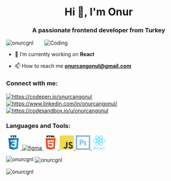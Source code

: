 <h1 align="center">Hi 👋, I'm Onur</h1>
<h3 align="center">A passionate frontend developer from Turkey</h3>
<img align="right" alt="Coding" width="400" src="[https://miro.medium.com/max/1360/1*IRGHmiGsa16stedQvIaZfw.gif%22%3E]](https://miro.medium.com/max/1272/1*ZSVmWGcc1weENb0ShawWxw.gif)(https://miro.medium.com/max/1360/1*zVnWJtyGOX_kUIDm6ccCfQ.gif)](https://media-exp1.licdn.com/dms/image/C4E12AQHhfpP2slLoXw/article-cover_image-shrink_600_2000/0/1578791251071?e=2147483647&v=beta&t=z0mDGgtn6FZAR_FAWN0lu2QP80ugvAfOnWcJ3acz7Rk)">
<p align="left"> <img src="https://komarev.com/ghpvc/?username=onurcgnl&label=Profile%20views&color=0e75b6&style=flat" alt="onurcgnl" /> </p>

- 🔭 I’m currently working on **React**

- 📫 How to reach me **onurcangonul@gmail.com**

<h3 align="left">Connect with me:</h3>
<p align="left">
<a href="https://codepen.io/onurcangonul" target="blank"><img align="center" src="https://raw.githubusercontent.com/rahuldkjain/github-profile-readme-generator/master/src/images/icons/Social/codepen.svg" alt="https://codepen.io/onurcangonul" height="30" width="40" /></a>
<a href="https://linkedin.com/in/https://www.linkedin.com/in/onurcangonul/" target="blank"><img align="center" src="https://raw.githubusercontent.com/rahuldkjain/github-profile-readme-generator/master/src/images/icons/Social/linked-in-alt.svg" alt="https://www.linkedin.com/in/onurcangonul/" height="30" width="40" /></a>
<a href="https://codesandbox.com/https://codesandbox.io/u/onurcangonul" target="blank"><img align="center" src="https://raw.githubusercontent.com/rahuldkjain/github-profile-readme-generator/master/src/images/icons/Social/codesandbox.svg" alt="https://codesandbox.io/u/onurcangonul" height="30" width="40" /></a>
</p>

<h3 align="left">Languages and Tools:</h3>
<p align="left"> <a href="https://www.w3schools.com/css/" target="_blank" rel="noreferrer"> <img src="https://raw.githubusercontent.com/devicons/devicon/master/icons/css3/css3-original-wordmark.svg" alt="css3" width="40" height="40"/> </a> <a href="https://www.figma.com/" target="_blank" rel="noreferrer"> <img src="https://www.vectorlogo.zone/logos/figma/figma-icon.svg" alt="figma" width="40" height="40"/> </a> <a href="https://www.w3.org/html/" target="_blank" rel="noreferrer"> <img src="https://raw.githubusercontent.com/devicons/devicon/master/icons/html5/html5-original-wordmark.svg" alt="html5" width="40" height="40"/> </a> <a href="https://developer.mozilla.org/en-US/docs/Web/JavaScript" target="_blank" rel="noreferrer"> <img src="https://raw.githubusercontent.com/devicons/devicon/master/icons/javascript/javascript-original.svg" alt="javascript" width="40" height="40"/> </a> <a href="https://www.photoshop.com/en" target="_blank" rel="noreferrer"> <img src="https://raw.githubusercontent.com/devicons/devicon/master/icons/photoshop/photoshop-line.svg" alt="photoshop" width="40" height="40"/> </a> <a href="https://reactjs.org/" target="_blank" rel="noreferrer"> <img src="https://raw.githubusercontent.com/devicons/devicon/master/icons/react/react-original-wordmark.svg" alt="react" width="40" height="40"/> </a> </p>

<p><img align="left" src="https://github-readme-stats.vercel.app/api/top-langs?username=onurcgnl&show_icons=true&locale=en&layout=compact" alt="onurcgnl" /></p>

<p>&nbsp;<img align="center" src="https://github-readme-stats.vercel.app/api?username=onurcgnl&show_icons=true&locale=en" alt="onurcgnl" /></p>

<p><img align="center" src="https://github-readme-streak-stats.herokuapp.com/?user=onurcgnl&" alt="onurcgnl" /></p>
